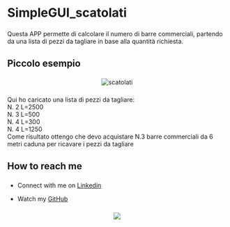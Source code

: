 <h1 align="left">SimpleGUI_scatolati</h1>

###

<p align="left">Questa APP permette di calcolare il numero di barre commerciali, partendo da una lista di pezzi da tagliare in base alla quantità richiesta.</p>

###

<h2 align="left">Piccolo esempio</h2>

###

<div align="center">
  <img src="https://github.com/lamiera70/lamiera70/tree/main/simpleGUI_scatolati/scatolati.png" alt="scatolati">
</div>

###

<p align="left">Qui ho caricato una lista di pezzi da tagliare:<br>N. 2 L=2500<br>N. 3 L=500<br>N. 4 L=300<br>N. 4 L=1250<br>Come risultato ottengo che devo acquistare N.3 barre commerciali da 6 metri caduna per ricavare i pezzi da tagliare</p>

###
###

<div align="left">
</div>

###

<h2 align="left">How to reach me</h2>

###

* <p align="left">Connect with me on <a href="https://www.linkedin.com/in/lamiera/">Linkedin</a><br></p>

* <p align="left">Watch my <a href="https://github.com/lamiera70/">GitHub</a><br></p>



###

<div align="center">
  <img src="https://profile-counter.glitch.me/lamiera70/count.svg?"  />
</div>

###
          

###

<!--
**lamiera70/lamiera70** is a ✨ _special_ ✨ repository because its `README.md` (this file) appears on your GitHub profile.

Here are some ideas to get you started:

- 🔭 I’m currently working on ...
- 🌱 I’m currently learning ...
- 👯 I’m looking to collaborate on ...
- 🤔 I’m looking for help with ...
- 💬 Ask me about ...
- 📫 How to reach me: ...
- 😄 Pronouns: ...
- ⚡ Fun fact: ...
-->

